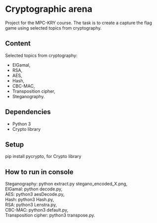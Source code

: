 # Cryptographic arena
Project for the MPC-KRY course. The task is to create a capture the flag game using selected topics from cryptography.
## Content
Selected topics from cryptography:
* ElGamal,
* RSA,
* AES,
* Hash,
* CBC-MAC,
* Transposition cipher,
* Steganography.
## Dependencies
* Python 3
* Crypto library
## Setup
pip install pycrypto, for Crypto library
## How to run in console
Steganography: python extract.py stegano_encoded_X.png,<br />
ElGamal: python decode.py,<br />
AES: python3 aesDecode.py,<br />
Hash: python3 Hash.py,<br />
RSA: python3 Lenstra.py,<br />
CBC-MAC: python3 default.py,<br />
Transposition cipher: python3 transpose.py.
